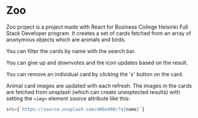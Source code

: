 # Zoo

Zoo project is a project made with React for Business College Helsinki Full Stack Developer program. It creates a set of cards fetched from an array of anonymous objects which are animals and birds.

You can filter the cards by name with the search bar.

You can give up and downvotes and the icon updates based on the result.

You can remove an individual card by clicking the 'x' button on the card.

Animal card images are updated with each refresh. The images in the cards are fetched from unsplash (which can create unexptected results) with setting the `<img>` element source attribute like this:

```js
src={`https://source.unsplash.com/400x400/?${name}`}
```